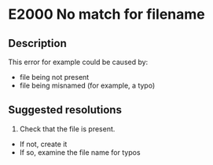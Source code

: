 # E2000	No match for filename

## Description

This error for example could be caused by:
* file being not present
* file being misnamed (for example, a typo)

## Suggested resolutions

1. Check that the file is present.
* If not, create it
* If so, examine the file name for typos
